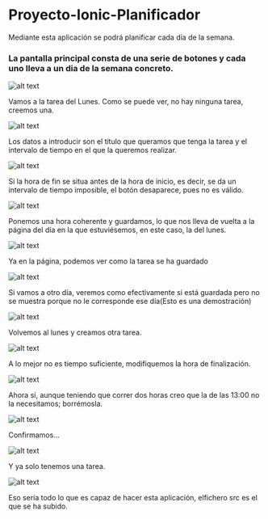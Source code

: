 # Proyecto-Ionic-Planificador
Mediante esta aplicación se podrá planificar cada día de la semana.


### La pantalla principal consta de una serie de botones y cada uno lleva a un dia de la semana concreto.

![alt text](https://github.com/rodrigolopezramoss/Proyecto-Ionic-Planificador/blob/main/Capturas_ionic/Men%C3%BA_Principal.png)



Vamos a la tarea del Lunes. Como se puede ver, no hay ninguna tarea, creemos una.

![alt text](https://github.com/rodrigolopezramoss/Proyecto-Ionic-Planificador/blob/main/Capturas_ionic/P%C3%A1gina%20del%20d%C3%ADa.png)



Los datos a introducir son el título que queramos que tenga la tarea y el intervalo de tiempo en el que la queremos realizar.

![alt text](https://github.com/rodrigolopezramoss/Proyecto-Ionic-Planificador/blob/main/Capturas_ionic/P%C3%A1gina%20de%20creaci%C3%B3n-modificaci%C3%B3n2.png)



Si la hora de fin se situa antes de la hora de inicio, es decir, se da un intervalo de tiempo imposible, el botón desaparece, pues no es válido.

![alt text](https://github.com/rodrigolopezramoss/Proyecto-Ionic-Planificador/blob/main/Capturas_ionic/P%C3%A1gina%20de%20creaci%C3%B3n-modificaci%C3%B3n3.png)



Ponemos una hora coherente y guardamos, lo que nos lleva de vuelta a la página del día en la que estuviésemos, en este caso, la del lunes.

![alt text](https://github.com/rodrigolopezramoss/Proyecto-Ionic-Planificador/blob/main/Capturas_ionic/P%C3%A1gina%20de%20creaci%C3%B3n-modificaci%C3%B3n.png)



Ya en la página, podemos ver como la tarea se ha guardado

![alt text](https://github.com/rodrigolopezramoss/Proyecto-Ionic-Planificador/blob/main/Capturas_ionic/P%C3%A1gina%20del%20d%C3%ADa2.png)



Si vamos a otro día, veremos como efectivamente si está guardada pero no se muestra porque no le corresponde ese día(Esto es una demostración)

![alt text](https://github.com/rodrigolopezramoss/Proyecto-Ionic-Planificador/blob/main/Capturas_ionic/P%C3%A1gina%20del%20d%C3%ADa3.png)



Volvemos al lunes y creamos otra tarea.

![alt text](https://github.com/rodrigolopezramoss/Proyecto-Ionic-Planificador/blob/main/Capturas_ionic/P%C3%A1gina%20del%20d%C3%ADa4.png)



A lo mejor no es tiempo suficiente, modifiquemos la hora de finalización.

![alt text](https://github.com/rodrigolopezramoss/Proyecto-Ionic-Planificador/blob/main/Capturas_ionic/P%C3%A1gina%20de%20creaci%C3%B3n-modificaci%C3%B3n4.png)


Ahora sí, aunque teniendo que correr dos horas creo que la de las 13:00 no la necesitamos; borrémosla.

![alt text](https://github.com/rodrigolopezramoss/Proyecto-Ionic-Planificador/blob/main/Capturas_ionic/P%C3%A1gina%20del%20d%C3%ADa5.png)


Confirmamos...

![alt text](https://github.com/rodrigolopezramoss/Proyecto-Ionic-Planificador/blob/main/Capturas_ionic/P%C3%A1gina%20del%20d%C3%ADa6.png)


Y ya solo tenemos una tarea.

![alt text](https://github.com/rodrigolopezramoss/Proyecto-Ionic-Planificador/blob/main/Capturas_ionic/P%C3%A1gina%20del%20d%C3%ADa7.png)



Eso sería todo lo que es capaz de hacer esta aplicación, elfichero src es el que se ha subido. 
